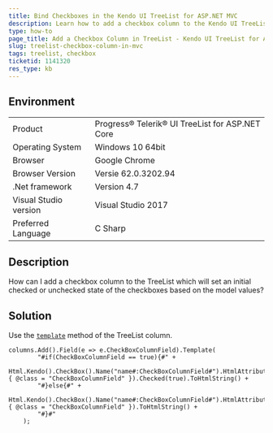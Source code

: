 ```yaml
---
title: Bind Checkboxes in the Kendo UI TreeList for ASP.NET MVC
description: Learn how to add a checkbox column to the Kendo UI TreeList which will set the initial checked state based on model values.
type: how-to
page_title: Add a Checkbox Column in TreeList - Kendo UI TreeList for ASP.NET Core
slug: treelist-checkbox-column-in-mvc
tags: treelist, checkbox
ticketid: 1141320
res_type: kb
---
```


## Environment

<table>
 <tr>
  <td>Product</td>
  <td>Progress® Telerik® UI TreeList for ASP.NET Core</td>
 </tr>
 <tr>
  <td>Operating System</td>
  <td>Windows 10 64bit</td>
 </tr>
 <tr>
  <td>Browser</td>
  <td>Google Chrome</td>
 </tr>
 <tr>
  <td>Browser Version</td>
  <td>Versie 62.0.3202.94</td>
 </tr>
 <tr>
  <td>.Net framework</td>
  <td>Version 4.7</td>
 </tr>
 <tr>
  <td>Visual Studio version</td>
  <td>Visual Studio 2017</td>
 </tr>
 <tr>
  <td>Preferred Language</td>
  <td>C Sharp</td>
 </tr>
</table>


## Description

How can I add a checkbox column to the TreeList which will set an initial checked or unchecked state of the checkboxes based on the model values?

## Solution

Use the [`template`](https://docs.telerik.com/aspnet-mvc/api/Kendo.Mvc.UI.Fluent/TreeListColumnBuilder#templatesystemstring) method of the TreeList column.

````
columns.Add().Field(e => e.CheckBoxColumnField).Template(
        "#if(CheckBoxColumnField == true){#" +
            Html.Kendo().CheckBox().Name("name#:CheckBoxColumnField#").HtmlAttributes(new { @class = "CheckBoxColumnField" }).Checked(true).ToHtmlString() +
        "#}else{#" +
            Html.Kendo().CheckBox().Name("name#:CheckBoxColumnField#").HtmlAttributes(new { @class = "CheckBoxColumnField" }).ToHtmlString() +
        "#}#"
    );
````
